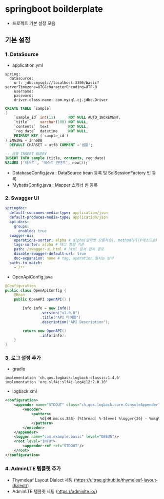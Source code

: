 # springboot boilderplate
- 프로젝트 기본 설정 모음

## 기본 설정
### 1. DataSource
- application.yml
```
spring:
  datasource:
    url: jdbc:mysql://localhost:3306/basic?serverTimezone=UTC&characterEncoding=UTF-8
    username:
    password:
    driver-class-name: com.mysql.cj.jdbc.Driver
```
```sql
CREATE TABLE `sample`
(
    `sample_id` int(11)      NOT NULL AUTO_INCREMENT,
    `title`     varchar(100) NOT NULL,
    `contents`  text         NOT NULL,
    `reg_date`  datetime     NOT NULL,
    PRIMARY KEY (`sample_id`)
) ENGINE = InnoDB
  DEFAULT CHARSET = utf8 COMMENT ='샘플';

-- 샘플 INSERT QUERY
INSERT INTO sample (title, contents, reg_date)
VALUES ('테스트', '테스트 컨텐츠', now());
```

- DatabaseConfig.java : 
DataSource bean 등록 및 SqlSessionFactory 빈 등록
- MybatisConfig.java :
Mapper 스캐너 빈 등록


### 2. Swagger UI
```yaml
springdoc:
  default-consumes-media-type: application/json
  default-produces-media-type: application/json
  api-docs:
    groups:
      enabled: true
  swagger-ui:
    operations-sorter: alpha # alpha(알파벳 오름차순), method(HTTP메소드순)
    tags-sorter: alpha # 태그 정렬 기준
    path: /swagger-ui.html # html 문서 접속 경로
    disable-swagger-default-url: true
    doc-expansion: none # tag, operation 펼치는 방식
  paths-to-match:
    - /**
```
- OpenApiConfig.java
```java
@Configuration
public class OpenApiConfig {
    @Bean
    public OpenAPI openAPI() {

        Info info = new Info()
                .version("v1.0.0")
                .title("API 타이틀")
                .description("API Description");

        return new OpenAPI()
                .info(info);
    }
}
```

### 3. 로그 설정 추가
- gradle
```
implementation 'ch.qos.logback:logback-classic:1.4.6'
implementation 'org.slf4j:slf4j-log4j12:2.0.10'
```
- logback.xml
```xml
<configuration>
    <appender name="STDOUT" class="ch.qos.logback.core.ConsoleAppender">
        <encoder>
            <pattern>
                %d{HH:mm:ss.SSS} [%thread] %-5level %logger{36} - %msg%n
            </pattern>
        </encoder>
    </appender>
    <logger name="com.example.basic" level="DEBUG"/>
    <root level="INFO">
        <appender-ref ref="STDOUT"/>
    </root>
</configuration>
```

### 4. AdminLTE 템플릿 추가
- Thymeleaf Layout Dialect 세팅 (https://ultraq.github.io/thymeleaf-layout-dialect/)
- AdminLTE 템플릿 세팅 (https://adminlte.io/)